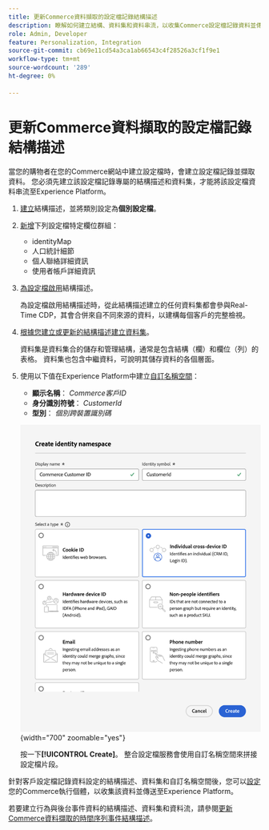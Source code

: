 ```yaml
---
title: 更新Commerce資料擷取的設定檔記錄結構描述
description: 瞭解如何建立結構、資料集和資料串流，以收集Commerce設定檔記錄資料並傳送至Experience Platform。
role: Admin, Developer
feature: Personalization, Integration
source-git-commit: cb69e11cd54a3ca1ab66543c4f28526a3cf1f9e1
workflow-type: tm+mt
source-wordcount: '289'
ht-degree: 0%

---
```


# 更新Commerce資料擷取的設定檔記錄結構描述

當您的購物者在您的Commerce網站中建立設定檔時，會建立設定檔記錄並擷取資料。 您必須先建立該設定檔記錄專屬的結構描述和資料集，才能將該設定檔資料串流至Experience Platform。

1. [建立](https://experienceleague.adobe.com/en/docs/experience-platform/xdm/ui/resources/schemas)結構描述，並將類別設定為&#x200B;**個別設定檔**。

1. [新增](https://experienceleague.adobe.com/en/docs/experience-platform/xdm/ui/resources/schemas)下列設定檔特定欄位群組：

   - identityMap
   - 人口統計細節
   - 個人聯絡詳細資訊
   - 使用者帳戶詳細資訊

1. [為設定檔啟用](https://experienceleague.adobe.com/en/docs/experience-platform/xdm/ui/resources/schemas)結構描述。

   為設定檔啟用結構描述時，從此結構描述建立的任何資料集都會參與Real-Time CDP，其會合併來自不同來源的資料，以建構每個客戶的完整檢視。

1. [根據您建立或更新的結構描述建立資料集](https://experienceleague.adobe.com/en/docs/platform-learn/implement-mobile-sdk/experience-cloud/platform)。

   資料集是資料集合的儲存和管理結構，通常是包含結構（欄）和欄位（列）的表格。 資料集也包含中繼資料，可說明其儲存資料的各個層面。

1. 使用以下值在Experience Platform中建立[自訂名稱空間](https://experienceleague.adobe.com/en/docs/experience-platform/identity/features/namespaces#create-namespaces)：

   - **顯示名稱**： _Commerce客戶ID_
   - **身分識別符號**： _CustomerId_
   - **型別**： _個別跨裝置識別碼_

   ![建立自訂名稱空間](assets/custom-namespace.png){width="700" zoomable="yes"}

   按一下&#x200B;**[!UICONTROL Create]**。 整合設定檔服務會使用自訂名稱空間來拼接設定檔片段。

針對客戶設定檔記錄資料設定的結構描述、資料集和自訂名稱空間後，您可以[設定](connect-data.md#data-collection)您的Commerce執行個體，以收集該資料並傳送至Experience Platform。

若要建立行為與後台事件資料的結構描述、資料集和資料流，請參閱[更新Commerce資料擷取的時間序列事件結構描述](update-xdm.md)。

